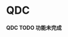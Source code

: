 <!-- OFFLINE_QDC.md --- 
;; 
;; Description: 
;; Author: Hongyi Wu(吴鸿毅)
;; Email: wuhongyi@qq.com 
;; Created: 日 10月  7 09:01:03 2018 (+0800)
;; Last-Updated: 日 10月  7 09:01:16 2018 (+0800)
;;           By: Hongyi Wu(吴鸿毅)
;;     Update #: 1
;; URL: http://wuhongyi.cn -->

# QDC

**QDC  TODO   功能未完成**



<!-- OFFLINE_QDC.md ends here -->
